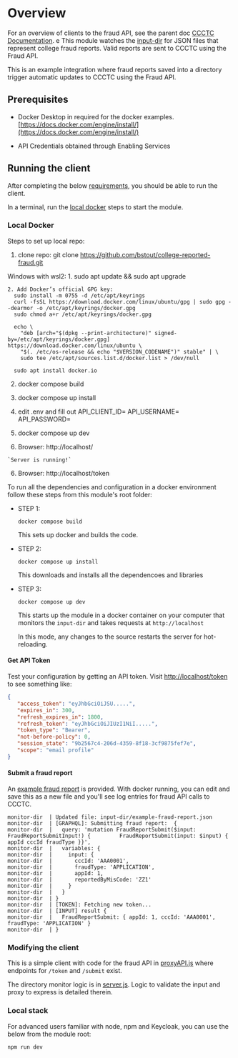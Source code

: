 # Overview

For an overview of clients to the fraud API, see the parent doc [CCCTC Documentation](../README.md#ccctc-documentation).
e
This module watches the [input-dir](./input-dir/) for JSON files that represent college fraud reports.  Valid reports are sent to CCCTC using the Fraud API.

This is an example integration where fraud reports saved into a directory trigger automatic updates to CCCTC using the Fraud API.


## Prerequisites 

   - Docker Desktop in required for the docker examples. [https://docs.docker.com/engine/install/](https://docs.docker.com/engine/install/)

   - API Credentials obtained through Enabling Services

## Running the client

After completing the below [requirements](#prerequisites), you should be able to run the client.

In a terminal, run the [local docker](#local-docker) steps to start the module.

### Local Docker


Steps to set up local repo: 

  1. clone repo:  git clone https://github.com/bstout/college-reported-fraud.git

  Windows with wsl2: 
    1. sudo apt update && sudo apt upgrade

    2. Add Docker’s official GPG key:
      sudo install -m 0755 -d /etc/apt/keyrings
      curl -fsSL https://download.docker.com/linux/ubuntu/gpg | sudo gpg --dearmor -o /etc/apt/keyrings/docker.gpg
      sudo chmod a+r /etc/apt/keyrings/docker.gpg

      echo \
        "deb [arch="$(dpkg --print-architecture)" signed-by=/etc/apt/keyrings/docker.gpg] https://download.docker.com/linux/ubuntu \
        "$(. /etc/os-release && echo "$VERSION_CODENAME")" stable" | \
        sudo tee /etc/apt/sources.list.d/docker.list > /dev/null

      sudo apt install docker.io

  2. docker compose build 

  3. docker compose up install 

  4. edit .env and fill out 
    API_CLIENT_ID=
    API_USERNAME=
    API_PASSWORD=

  4. docker compose up dev 

  5. Browser: http://localhost/
    
    `Server is running!`

  6. Browser:  http://localhost/token






To run all the dependencies and configuration in a docker environment follow these steps from this module's root folder: 

   - STEP 1: 
   
      `docker compose build`
      
      This sets up docker and builds the code.

   - STEP 2: 
   
      `docker compose up install`

      This downloads and installs all the dependencoes and libraries

   - STEP 3: 
   
      `docker compose up dev`

      This starts up the module in a docker container on your computer that monitors the `input-dir` and takes requests at `http://localhost`
      
      In this mode, any changes to the source restarts the server for hot-reloading.

#### Get API Token

Test your configuration by getting an API token.  Visit [http://localhost/token](http://localhost/token) to see something like: 

```JSON
{
   "access_token": "eyJhbGciOiJSU.....",
   "expires_in": 300,
   "refresh_expires_in": 1800,
   "refresh_token": "eyJhbGciOiJIUzI1NiI.....",
   "token_type": "Bearer",
   "not-before-policy": 0,
   "session_state": "9b2567c4-206d-4359-8f18-3cf9875fef7e",
   "scope": "email profile"
}
```

#### Submit a fraud report

An [example fraud report](./input-dir/example-fraud-report.json) is provided.  With docker running, you can edit and save this as a new file and you'll see log entries for fraud API calls to CCCTC.

```
monitor-dir  | Updated file: input-dir/example-fraud-report.json
monitor-dir  | [GRAPHQL]: Submitting fraud report:  {
monitor-dir  |   query: 'mutation FraudReportSubmit($input: FraudReportSubmitInput!) {         FraudReportSubmit(input: $input) { appId cccId fraudType }}',
monitor-dir  |   variables: {
monitor-dir  |     input: {
monitor-dir  |       cccId: 'AAA0001',
monitor-dir  |       fraudType: 'APPLICATION',
monitor-dir  |       appId: 1,
monitor-dir  |       reportedByMisCode: 'ZZ1'
monitor-dir  |     }
monitor-dir  |   }
monitor-dir  | }
monitor-dir  | [TOKEN]: Fetching new token...
monitor-dir  | [INPUT] result {
monitor-dir  |   FraudReportSubmit: { appId: 1, cccId: 'AAA0001', fraudType: 'APPLICATION' }
monitor-dir  | }
```

### Modifying the client

This is a simple client with code for the fraud API in [proxyAPI.js](./src/proxyAPI.js) where endpoints for `/token` and `/submit` exist.

The directory monitor logic is in [server.js](./src/server.js).  Logic to validate the input and proxy to express is detailed therein.

### Local stack

For advanced users familiar with node, npm and Keycloak, you can use the below from the module root: 

`npm run dev`
